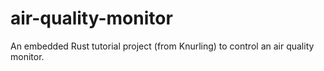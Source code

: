 # air-quality-monitor
An embedded Rust tutorial project (from Knurling) to control an air quality monitor.
